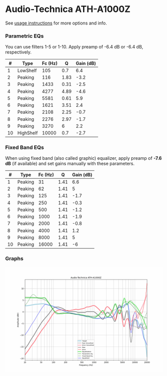 # Audio-Technica ATH-A1000Z
See [usage instructions](https://github.com/jaakkopasanen/AutoEq#usage) for more options and info.

### Parametric EQs
You can use filters 1-5 or 1-10. Apply preamp of -6.4 dB or -6.4 dB, respectively.

|   # | Type      |   Fc (Hz) |    Q |   Gain (dB) |
|-----|-----------|-----------|------|-------------|
|   1 | LowShelf  |       105 | 0.7  |         6.4 |
|   2 | Peaking   |       116 | 1.83 |        -3.2 |
|   3 | Peaking   |      1433 | 0.31 |        -2.5 |
|   4 | Peaking   |      4277 | 4.89 |        -4.6 |
|   5 | Peaking   |      5581 | 0.61 |         5.9 |
|   6 | Peaking   |      1621 | 3.51 |         2.4 |
|   7 | Peaking   |      2108 | 2.25 |        -0.7 |
|   8 | Peaking   |      2276 | 2.97 |        -1.7 |
|   9 | Peaking   |      3270 | 6    |         2.2 |
|  10 | HighShelf |     10000 | 0.7  |        -2.7 |

### Fixed Band EQs
When using fixed band (also called graphic) equalizer, apply preamp of **-7.6 dB** (if available) and set gains manually with these parameters.

|   # | Type    |   Fc (Hz) |    Q |   Gain (dB) |
|-----|---------|-----------|------|-------------|
|   1 | Peaking |        31 | 1.41 |         6.6 |
|   2 | Peaking |        62 | 1.41 |         5   |
|   3 | Peaking |       125 | 1.41 |        -1.7 |
|   4 | Peaking |       250 | 1.41 |        -0.3 |
|   5 | Peaking |       500 | 1.41 |        -1.2 |
|   6 | Peaking |      1000 | 1.41 |        -1.9 |
|   7 | Peaking |      2000 | 1.41 |        -0.8 |
|   8 | Peaking |      4000 | 1.41 |         1.2 |
|   9 | Peaking |      8000 | 1.41 |         5   |
|  10 | Peaking |     16000 | 1.41 |        -6   |

### Graphs
![](./Audio-Technica%20ATH-A1000Z.png)
